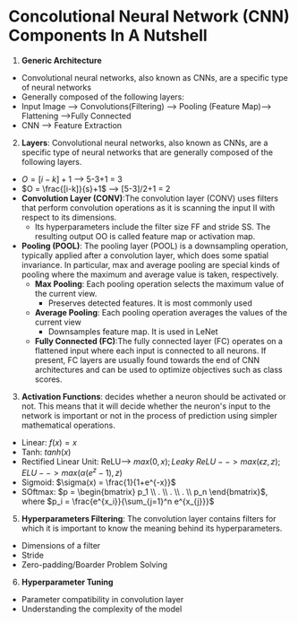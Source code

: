 # Concolutional Neural Network (CNN) Components In A Nutshell
1. **Generic Architecture**
  - Convolutional neural networks, also known as CNNs, are a specific type of neural networks 
  - Generally composed of the following layers:
  - Input Image --> Convolutions(Filtering) --> Pooling (Feature Map)--> Flattening -->Fully Connected
  - CNN --> Feature Extraction
2. **Layers**: Convolutional neural networks, also known as CNNs, are a specific type of neural networks that are generally composed of the following layers.
  - $O = [i-k]+1$ --> 5-3+1 = 3
  - $O = \frac{[i-k]}{s}+1$ --> [5-3]/2+1 = 2
  - **Convolution Layer (CONV)**:The convolution layer (CONV) uses filters that perform convolution operations as it is scanning the input II with respect to its dimensions. 
    - Its hyperparameters include the filter size FF and stride SS. The resulting output OO is called feature map or activation map.
  - **Pooling (POOL)**: The pooling layer (POOL) is a downsampling operation, typically applied after a convolution layer, which does some spatial invariance. In particular, max and average pooling are special kinds of pooling where the maximum and average value is taken, respectively.
    - **Max Pooling**: Each pooling operation selects the maximum value of the current view.
      - Preserves detected features. It is most commonly used
    - **Average Pooling**: Each pooling operation averages the values of the current view
      - Downsamples feature map. It is used in LeNet
    - **Fully Connected (FC)**:The fully connected layer (FC) operates on a flattened input where each input is connected to all neurons. If present, FC layers are usually found towards the end of CNN architectures and can be used to optimize objectives such as class scores.
3. **Activation Functions**: decides whether a neuron should be activated or not. This means that it will decide whether the neuron's input to the network is important or not in the process of prediction using simpler mathematical operations.
  - Linear: $f(x) = x$
  - Tanh: $tanh(x)$
  - Rectified Linear Unit: ReLU--> $max(0, x); Leaky\ ReLU --> max(\epsilon z, z); ELU --> max(\alpha(e^z-1), z)$
  - Sigmoid: $\sigma(x) = \frac{1}{1+e^{-x}}$
  - SOftmax: $p = \begin{bmatrix} p_1 \\ . \\ . \\ . \\ p_n \end{bmatrix}$, where $p_i = \frac{e^{x_i}}{\sum_{j=1}^n e^{x_{j}}}$
5. **Hyperparameters Filtering**: The convolution layer contains filters for which it is important to know the meaning behind its hyperparameters.
  - Dimensions of a filter
  - Stride
  - Zero-padding/Boarder Problem Solving
6. **Hyperparameter Tuning**
  - Parameter compatibility in convolution layer
  - Understanding the complexity of the model
